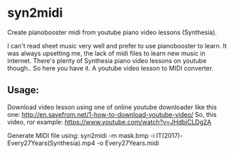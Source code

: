 # syn2midi
Create pianobooster midi from youtube piano video lessons (Synthesia).

I can't read sheet music very well and prefer to use pianobooster to learn.
It was always upsetting me, the lack of midi files to learn new music in internet.
There's plenty of Synthesia piano video lessons on youtube though..
So here you have it. A youtube video lesson to MIDI converter.

## Usage:
Download video lesson using one of online youtube downloader like this one:
http://en.savefrom.net/1-how-to-download-youtube-video/
So, this video, ror example:
https://www.youtube.com/watch?v=JHdbjCLDg2A

Generate MIDI file using:
syn2midi -m mask.bmp -i IT(2017)-Every27Years(Synthesia).mp4 -o Every27Years.midi
